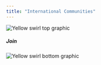 ```yaml
---
title: "International Communities"
---
```


<!-- swirl -->
<column class="get-involved__swirl__top" mode="full">
  <block>
    <img class="get-scrt__align-img" src="/img/icons/swirl-yellow-top.svg" alt="Yellow swirl top graphic" loading="lazy" />
  </block>
</column>

<!-- Filter-->
<column class="spacer-s ">
<block class="international-communities__card-grid">

##### Join

<card-grid-v3 header="International Communities" title="International Communities" collection="internationalCommunities" :pageSize="16" :isPaginated="false" />
</block>
</column>

<column class="spacer-s" number="2" number-m="1" number-s="1">
  <block>
    <general-ctas id="get-started-with-secret" />
  </block>
  <block>
    <general-ctas id="champion-privacy-on-web3" />
  </block>
</column >

<!-- swirl -->
<column class="get-involved__swirl__bottom">
  <block>
    <img class="get-scrt__align-img" src="/img/icons/swirl-yellow-bottom.svg" alt="Yellow swirl bottom graphic" loading="lazy" />
  </block>
</column>

